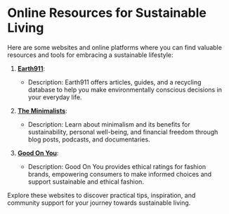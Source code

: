 # Online Resources for Sustainable Living

Here are some websites and online platforms where you can find valuable resources and tools for embracing a sustainable lifestyle:

1. **[Earth911](https://earth911.com/)**:
   - Description: Earth911 offers articles, guides, and a recycling database to help you make environmentally conscious decisions in your everyday life.

2. **[The Minimalists](https://www.theminimalists.com/)**:
   - Description: Learn about minimalism and its benefits for sustainability, personal well-being, and financial freedom through blog posts, podcasts, and documentaries.

3. **[Good On You](https://goodonyou.eco/)**:
   - Description: Good On You provides ethical ratings for fashion brands, empowering consumers to make informed choices and support sustainable and ethical fashion.

Explore these websites to discover practical tips, inspiration, and community support for your journey towards sustainable living.
